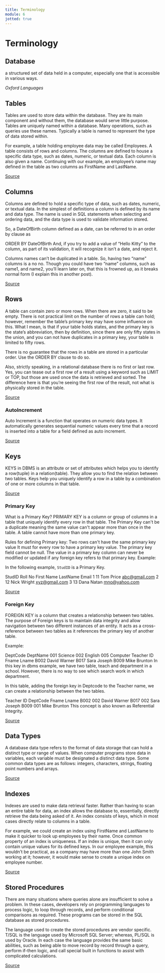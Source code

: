 ```yaml
---
title: Terminology
module: 6
jotted: true
---
```


# Terminology

## Database

a structured set of data held in a computer, especially one that is accessible in various ways.

<em>Oxford Languages</em>

## Tables

Tables are used to store data within the database.  They are its main component and without them, the database would serve little purpose. Tables are uniquely named within a database.  Many operations, such as queries use these names.  Typically a table is named to represent the type of data stored within.

For example, a table holding employee data may be called Employees. A table consists of rows and columns.  The columns are defined to house a specific data type, such as dates, numeric, or textual data.  Each column is also given a name.  Continuing with our example, an employee’s name may defined in the table as two columns as FirstName and LastName.

<a href="https://www.essentialsql.com/what-are-the-major-parts-of-a-database/" target="_new">Source</a>


## Columns

Columns are defined to hold a specific type of data, such as dates, numeric, or textual data.  In the simplest of definitions a column is defined by its name and data type.  The name is used in SQL statements when selecting and ordering data, and the data type is used to validate information stored.

So, a DateOfBirth column defined as a date, can be referred to in an order by clause as

ORDER BY DateOfBirth
And, if you try to add a value of “Hello Kitty” to the column, as part of its validation, it will recognize it isn’t a date, and reject it.

Columns names can’t be duplicated in a table.  So, having two “name” columns is a no no.  Though you could have two “name” columns, such as name1, and name2, you’ll learn later on, that this is frowned up, as it breaks normal form (I explain this in another post).


<a href="https://www.essentialsql.com/what-is-a-database-table/" target="_new">Source</a>

## Rows

A table can contain zero or more rows.  When there are zero, it said to be empty.  There is not practical limit on the number of rows a table can hold; however, remember the table’s primary key may have some influence on this.  What I mean, is that if your table holds states, and the primary key is the state’s abbreviation, then by definition, since there are only fifty states in the union, and you can not have duplicates in a primary key, your table is limited to fifty rows.


There is no guarantee that the rows in a table are stored in a particular order.  Use the ORDER BY clause to do so.

Also, strictly speaking, in a relational database there is no first or last row.  Yes, you can tease out a first row of a result using a keyword such as LIMIT or TOP, but those are used once the data is retrieved and sorted.  The difference here is that you’re seeing the first row of the result, not what is physically stored in the table.

<a href="https://www.essentialsql.com/what-is-a-database-table/" target="_new">Source</a>


### AutoIncrement

Auto Increment is a function that operates on numeric data types. It automatically generates sequential numeric values every time that a record is inserted into a table for a field defined as auto increment.

<a href="https://www.guru99.com/auto-increment.html#:~:text=Auto%20Increment%20is%20a%20function,field%20defined%20as%20auto%20increment." target="_new">Source</a>

## Keys

KEYS in DBMS is an attribute or set of attributes which helps you to identify a row(tuple) in a relation(table). They allow you to find the relation between two tables. Keys help you uniquely identify a row in a table by a combination of one or more columns in that table.

<a href="https://www.guru99.com/dbms-keys.html#:~:text=KEYS%20in%20DBMS%20is%20an,more%20columns%20in%20that%20table." target="_new">Source</a>

### Primary Key

What is a Primary Key?
PRIMARY KEY is a column or group of columns in a table that uniquely identify every row in that table. The Primary Key can't be a duplicate meaning the same value can't appear more than once in the table. A table cannot have more than one primary key.

Rules for defining Primary key:
Two rows can't have the same primary key value
It must for every row to have a primary key value.
The primary key field cannot be null.
The value in a primary key column can never be modified or updated if any foreign key refers to that primary key.
Example:

In the following example, <code>StudID</code> is a Primary Key.

StudID	Roll No	First Name	LastName	Email
1	11	Tom	Price	abc@gmail.com
2	12	Nick	Wright	xyz@gmail.com
3	13	Dana	Natan	mno@yahoo.com

<a href="https://www.guru99.com/dbms-keys.html#:~:text=KEYS%20in%20DBMS%20is%20an,more%20columns%20in%20that%20table." target="_new">Source</a>

### Foreign Key

FOREIGN KEY is a column that creates a relationship between two tables. The purpose of Foreign keys is to maintain data integrity and allow navigation between two different instances of an entity. It acts as a cross-reference between two tables as it references the primary key of another table.

Example:

DeptCode	DeptName
001	Science
002	English
005	Computer
Teacher ID	Fname	Lname
B002	David	Warner
B017	Sara	Joseph
B009	Mike	Brunton
In this key in dbms example, we have two table, teach and department in a school. However, there is no way to see which search work in which department.

In this table, adding the foreign key in Deptcode to the Teacher name, we can create a relationship between the two tables.

Teacher ID	DeptCode	Fname	Lname
B002	002	David	Warner
B017	002	Sara	Joseph
B009	001	Mike	Brunton
This concept is also known as Referential Integrity.

<a href="https://www.guru99.com/dbms-keys.html#:~:text=KEYS%20in%20DBMS%20is%20an,more%20columns%20in%20that%20table." target="_new">Source</a>

## Data Types

A database data type refers to the format of data storage that can hold a distinct type or range of values. When computer programs store data in variables, each variable must be designated a distinct data type. Some common data types are as follows: integers, characters, strings, floating point numbers and arrays.

<a href="https://teachcomputerscience.com/database-data-types/#:~:text=A%20database%20data%20type%20refers,floating%20point%20numbers%20and%20arrays." target="_new">Source</a>


## Indexes

Indexes are used to make data retrieval faster.  Rather than having to scan an entire table for data, an index allows the database to, essentially, directly retrieve the data being asked of it.  An index consists of keys, which in most cases directly relate to columns in a table.


For example, we could create an index using FirstName and LastName to make it quicker to look up employees by their name. Once common property of an index is uniqueness.  If an index is unique, then it can only contain unique values for its defined keys.  In our employee example, this wouldn’t be practical, as a company may have more than one John Smith working at it; however, it would make sense to create a unique index on employee number.

<a href="https://www.essentialsql.com/what-is-a-database-table/" target="_new">Source</a>

## Stored Procedures

There are many situations where queries alone are insufficient to solve a problem.  In these cases, developers rely on programming languages to process logic, to loop through records, and perform conditional comparisons as required.  These programs can be stored in the SQL database as stored procedures.

The language used to create the stored procedures are vendor specific.  T/SQL is the language used by Microsoft SQL Server; whereas, PL/SQL is used by Oracle. In each case the language provides the same basic abilities, such as being able to move record by record through a query, perform if-then logic, and call special built in functions to assist with complicated calculations.


<a href="https://www.essentialsql.com/what-is-a-database-table/" target="_new">Source</a>

